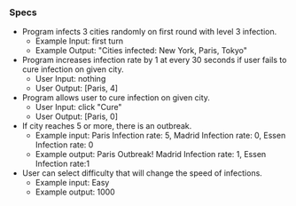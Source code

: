 ### Specs

* Program infects 3 cities randomly on first round with level 3 infection.
  * Example Input: first turn
  * Example Output: "Cities infected: New York, Paris, Tokyo"
* Program increases infection rate by 1 at every 30 seconds if user fails to cure infection on given city.
  * User Input: nothing
  * User Output: [Paris, 4]
* Program allows user to cure infection on given city.
  * User Input: click "Cure"
  * User Output: [Paris, 0]
* If city reaches 5 or more, there is an outbreak.
  * Example input: Paris Infection rate: 5, Madrid Infection rate: 0, Essen Infection rate: 0
  * Example output: Paris Outbreak!  Madrid Infection rate: 1, Essen Infection rate:1
* User can select difficulty that will change the speed of infections.
  * Example input: Easy
  * Example output: 1000
